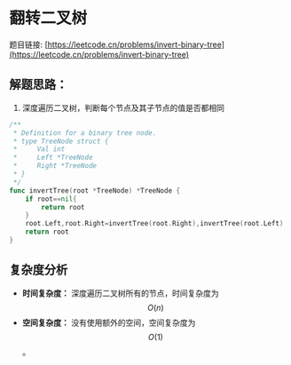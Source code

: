 # 翻转二叉树

题目链接: [https://leetcode.cn/problems/invert-binary-tree](https://leetcode.cn/problems/invert-binary-tree)

## 解题思路：

1. 深度遍历二叉树，判断每个节点及其子节点的值是否都相同

```go
/**
 * Definition for a binary tree node.
 * type TreeNode struct {
 *     Val int
 *     Left *TreeNode
 *     Right *TreeNode
 * }
 */
func invertTree(root *TreeNode) *TreeNode {
    if root==nil{
        return root
    }
    root.Left,root.Right=invertTree(root.Right),invertTree(root.Left)
    return root
}
```

## 复杂度分析

- **时间复杂度：** 深度遍历二叉树所有的节点，时间复杂度为$$O(n)$$
- **空间复杂度：** 没有使用额外的空间，空间复杂度为$$O(1)$$。
